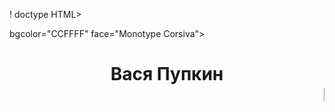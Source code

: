 ! doctype HTML>
<HEAD>
    <TITLE>Любимый дерёвня</TITLE>
    </HEAD>
    <BODY> bgcolor="CCFFFF" face="Monotype Corsiva">
    <h1 align="center">Вася Пупкин <br>
        <marquee >Вырезка яз сябубабу</marquee></h1>
    </BODY>
    </HTML>
